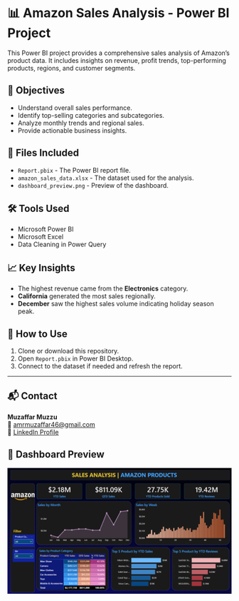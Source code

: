 # 📊 Amazon Sales Analysis - Power BI Project

This Power BI project provides a comprehensive sales analysis of Amazon’s product data. It includes insights on revenue, profit trends, top-performing products, regions, and customer segments.

## 🧠 Objectives
- Understand overall sales performance.
- Identify top-selling categories and subcategories.
- Analyze monthly trends and regional sales.
- Provide actionable business insights.

## 📂 Files Included
- `Report.pbix` - The Power BI report file.
- `amazon_sales_data.xlsx` - The dataset used for the analysis.
- `dashboard_preview.png` - Preview of the dashboard.

## 🛠 Tools Used
- Microsoft Power BI
- Microsoft Excel
- Data Cleaning in Power Query

## 📈 Key Insights
- The highest revenue came from the **Electronics** category.
- **California** generated the most sales regionally.
- **December** saw the highest sales volume indicating holiday season peak.

## 📌 How to Use
1. Clone or download this repository.
2. Open `Report.pbix` in Power BI Desktop.
3. Connect to the dataset if needed and refresh the report.

---

## 📬 Contact
**Muzaffar Muzzu**  
📧 amrmuzaffar46@gmail.com  
🔗 [LinkedIn Profile](https://www.linkedin.com/in/muzaffar-muzzu-242b37323)

## 📸 Dashboard Preview
![Dashboard Preview](dashboard_preview.png)
